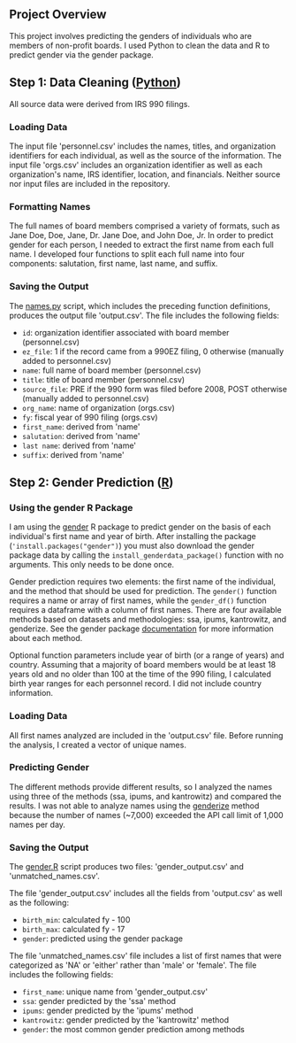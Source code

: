 ## Project Overview
This project involves predicting the genders of individuals who are members of non-profit boards.  I used Python to clean the data and R to predict gender via the gender package. 

## Step 1: Data Cleaning ([Python](https://www.python.org/))

All source data were derived from IRS 990 filings.    

### Loading Data 

The input file 'personnel.csv' includes the names, titles, and organization identifiers for each individual, as well as the source of the information.  The input file 'orgs.csv' includes an organization identifier as well as each organization's name, IRS identifier, location, and financials.  Neither source nor input files are included in the repository.

### Formatting Names

The full names of board members comprised a variety of formats, such as Jane Doe, Doe, Jane, Dr. Jane Doe, and John Doe, Jr. In order to predict gender for each person, I needed to extract the first name from each full name.  I developed four functions to split each full name into four components: salutation, first name, last name, and suffix.

### Saving the Output

The [names.py](..blob/master/names.py) script, which includes the preceding function definitions, produces the output file 'output.csv'.  The file includes the following fields:

 - `id`: organization identifier associated with board member (personnel.csv)
 - `ez_file`: 1 if the record came from a 990EZ filing, 0 otherwise (manually added to personnel.csv)
 - `name`: full name of board member (personnel.csv)
 - `title`: title of board member (personnel.csv)
 - `source_file`: PRE if the 990 form was filed before 2008, POST otherwise (manually added to personnel.csv)
 - `org_name`: name of organization (orgs.csv)
 - `fy`: fiscal year of 990 filing (orgs.csv)
 - `first_name`: derived from 'name'
 - `salutation`: derived from 'name'
 - `last name`: derived from 'name'
 - `suffix`: derived from 'name'


## Step 2: Gender Prediction ([R](https://www.r-project.org/))

### Using the gender R Package

I am using the [gender](https://github.com/ropensci/gender) R package to predict gender on the basis of each individual's first name and year of birth.  After installing the package (`'install.packages("gender")`) you must also download the gender package data by calling the `install_genderdata_package()` function with no arguments.  This only needs to be done once.

Gender prediction requires two elements: the first name of the individual, and the method that should be used for prediction.  The `gender()` function requires a name or array of first names, while the `gender_df()` function requires a dataframe with a column of first names.  There are four available methods based on datasets and methodologies: ssa, ipums, kantrowitz, and genderize.  See the gender package [documentation](https://github.com/ropensci/gender) for more information about each method.

Optional function parameters include year of birth (or a range of years) and country.  Assuming that a majority of board members would be at least 18 years old and no older than 100 at the time of the 990 filing, I calculated birth year ranges for each personnel record.  I did not include country information.

### Loading Data

All first names analyzed are included in the 'output.csv' file.  Before running the analysis, I created a vector of unique names.  

### Predicting Gender

The different methods provide different results, so I analyzed the names using three of the methods (ssa, ipums, and kantrowitz) and compared the results.  I was not able to analyze names using the [genderize](https://genderize.io/) method because the number of names (~7,000) exceeded the API call limit of 1,000 names per day.

### Saving the Output

The [gender.R](..blob/master/gender.R) script produces two files: 'gender_output.csv' and 'unmatched_names.csv'.

The file 'gender_output.csv' includes all the fields from 'output.csv' as well as the following:

 - `birth_min`: calculated fy - 100
 - `birth_max`: calculated fy - 17
 - `gender`: predicted using the gender package

The file 'unmatched_names.csv' file includes a list of first names that were categorized as 'NA' or 'either' rather than 'male' or 'female'. The file includes the following fields:

 - `first_name`: unique name from 'gender_output.csv'
 - `ssa`: gender predicted by the 'ssa' method
 - `ipums`: gender predicted by the 'ipums' method
 - `kantrowitz`: gender predicted by the 'kantrowitz' method
 - `gender`: the most common gender prediction among methods
